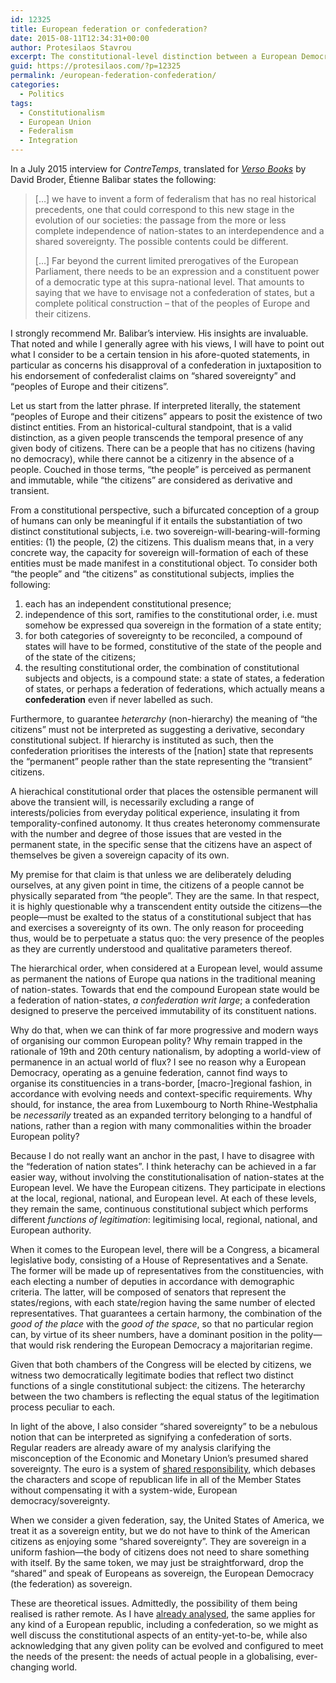 ```yaml
---
id: 12325
title: European federation or confederation?
date: 2015-08-11T12:34:31+00:00
author: Protesilaos Stavrou
excerpt: The constitutional-level distinction between a European Democracy, formed as a federation, and a European "federation of nation states", a confederation.
guid: https://protesilaos.com/?p=12325
permalink: /european-federation-confederation/
categories:
  - Politics
tags:
  - Constitutionalism
  - European Union
  - Federalism
  - Integration
---
```

In a July 2015 interview for _ContreTemps_, translated for [_Verso Books_](http://www.versobooks.com/blogs/2169-two-roads-for-europe-an-interview-with-etienne-balibar) by David Broder, Étienne Balibar states the following:

> […] we have to invent a form of federalism that has no real historical precedents, one that could correspond to this new stage in the evolution of our societies: the passage from the more or less complete independence of nation-states to an interdependence and a shared sovereignty. The possible contents could be different.
> 
> […] Far beyond the current limited prerogatives of the European Parliament, there needs to be an expression and a constituent power of a democratic type at this supra-national level. That amounts to saying that we have to envisage not a confederation of states, but a complete political construction – that of the peoples of Europe and their citizens.

I strongly recommend Mr. Balibar’s interview. His insights are invaluable. That noted and while I generally agree with his views, I will have to point out what I consider to be a certain tension in his afore-quoted statements, in particular as concerns his disapproval of a confederation in juxtaposition to his endorsement of confederalist claims on “shared sovereignty” and “peoples of Europe and their citizens”.

Let us start from the latter phrase. If interpreted literally, the statement “peoples of Europe and their citizens” appears to posit the existence of two distinct entities. From an historical-cultural standpoint, that is a valid distinction, as a given people transcends the temporal presence of any given body of citizens. There can be a people that has no citizens (having no democracy), while there cannot be a citizenry in the absence of a people. Couched in those terms, “the people” is perceived as permanent and immutable, while “the citizens” are considered as derivative and transient.

From a constitutional perspective, such a bifurcated conception of a group of humans can only be meaningful if it entails the substantiation of two distinct constitutional subjects, i.e. two sovereign-will-bearing-will-forming entities: (1) the people, (2) the citizens. This dualism means that, in a very concrete way, the capacity for sovereign will-formation of each of these entities must be made manifest in a constitutional object. To consider both “the people” and “the citizens” as constitutional subjects, implies the following:

  1. each has an independent constitutional presence;
  2. independence of this sort, ramifies to the constitutional order, i.e. must somehow be expressed qua sovereign in the formation of a state entity;
  3. for both categories of sovereignty to be reconciled, a compound of states will have to be formed, constitutive of the state of the people and of the state of the citizens;
  4. the resulting constitutional order, the combination of constitutional subjects and objects, is a compound state: a state of states, a federation of states, or perhaps a federation of federations, which actually means a **confederation** even if never labelled as such.

Furthermore, to guarantee _heterarchy_ (non-hierarchy) the meaning of “the citizens” must not be interpreted as suggesting a derivative, secondary constitutional subject. If hierarchy is instituted as such, then the confederation prioritises the interests of the [nation] state that represents the “permanent” people rather than the state representing the “transient” citizens.

A hierachical constitutional order that places the ostensible permanent will above the transient will, is necessarily excluding a range of interests/policies from everyday political experience, insulating it from temporality-confined autonomy. It thus creates heteronomy commensurate with the number and degree of those issues that are vested in the permanent state, in the specific sense that the citizens have an aspect of themselves be given a sovereign capacity of its own.

My premise for that claim is that unless we are deliberately deluding ourselves, at any given point in time, the citizens of a people cannot be physically separated from “the people”. They are the same. In that respect, it is highly questionable why a transcendent entity outside the citizens—the people—must be exalted to the status of a constitutional subject that has and exercises a sovereignty of its own. The only reason for proceeding thus, would be to perpetuate a status quo: the very presence of the peoples as they are currently understood and qualitative parameters thereof.

The hierarchical order, when considered at a European level, would assume as permanent the nations of Europe qua nations in the traditional meaning of nation-states. Towards that end the compound European state would be a federation of nation-states, _a confederation writ large_; a confederation designed to preserve the perceived immutability of its constituent nations.

Why do that, when we can think of far more progressive and modern ways of organising our common European polity? Why remain trapped in the rationale of 19th and 20th century nationalism, by adopting a world-view of permanence in an actual world of flux? I see no reason why a European Democracy, operating as a genuine federation, cannot find ways to organise its constituencies in a trans-border, [macro-]regional fashion, in accordance with evolving needs and context-specific requirements. Why should, for instance, the area from Luxembourg to North Rhine-Westphalia be _necessarily_ treated as an expanded territory belonging to a handful of nations, rather than a region with many commonalities within the broader European polity?

Because I do not really want an anchor in the past, I have to disagree with the “federation of nation states”. I think heterachy can be achieved in a far easier way, without involving the constitutionalisation of nation-states at the European level. We have the European citizens. They participate in elections at the local, regional, national, and European level. At each of these levels, they remain the same, continuous constitutional subject which performs different _functions of legitimation_: legitimising local, regional, national, and European authority.

When it comes to the European level, there will be a Congress, a bicameral legislative body, consisting of a House of Representatives and a Senate. The former will be made up of representatives from the constituencies, with each electing a number of deputies in accordance with demographic criteria. The latter, will be composed of senators that represent the states/regions, with each state/region having the same number of elected representatives. That guarantees a certain harmony, the combination of the _good of the place_ with the _good of the space_, so that no particular region can, by virtue of its sheer numbers, have a dominant position in the polity—that would risk rendering the European Democracy a majoritarian regime.

Given that both chambers of the Congress will be elected by citizens, we witness two democratically legitimate bodies that reflect two distinct functions of a single constitutional subject: the citizens. The heterarchy between the two chambers is reflecting the equal status of the legitimation process peculiar to each.

In light of the above, I also consider “shared sovereignty” to be a nebulous notion that can be interpreted as signifying a confederation of sorts. Regular readers are already aware of my analysis clarifying the misconception of the Economic and Monetary Union’s presumed shared sovereignty. The euro is a system of [shared responsibility](https://protesilaos.com/inaccuracy-shared-sovereignty/), which debases the characters and scope of republican life in all of the Member States without compensating it with a system-wide, European democracy/sovereignty.

When we consider a given federation, say, the United States of America, we treat it as a sovereign entity, but we do not have to think of the American citizens as enjoying some “shared sovereignty”. They are sovereign in a uniform fashion—the body of citizens does not need to share something with itself. By the same token, we may just be straightforward, drop the &#8220;shared&#8221; and speak of Europeans as sovereign, the European Democracy (the federation) as sovereign.

These are theoretical issues. Admittedly, the possibility of them being realised is rather remote. As I have [already analysed](https://protesilaos.com/future-european-integration/), the same applies for any kind of a European republic, including a confederation, so we might as well discuss the constitutional aspects of an entity-yet-to-be, while also acknowledging that any given polity can be evolved and configured to meet the needs of the present: the needs of actual people in a globalising, ever-changing world.